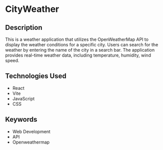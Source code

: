 # CityWeather

## Description
This is a weather application that utilizes the OpenWeatherMap API to display the weather conditions for a specific city. Users can search for the weather by entering the name of the city in a search bar. The application provides real-time weather data, including temperature, humidity, wind speed.

## Technologies Used
- React
- Vite
- JavaScript
- CSS

## Keywords
- Web Development
- API
- Openweathermap
